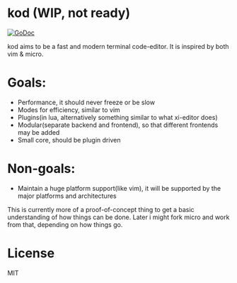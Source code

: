 # kod (WIP, not ready)

[![GoDoc](https://godoc.org/github.com/linde12/kod/cmd?status.svg)](https://godoc.org/github.com/linde12/kod/cmd)

kod aims to be a fast and modern terminal code-editor. It is inspired by both vim & micro.

# Goals:
- Performance, it should never freeze or be slow
- Modes for efficiency, similar to vim
- Plugins(in lua, alternatively something similar to what xi-editor does)
- Modular(separate backend and frontend), so that different frontends may be added
- Small core, should be plugin driven

# Non-goals:
- Maintain a huge platform support(like vim), it will be supported by the major platforms and architectures

This is currently more of a proof-of-concept thing to get a basic understanding of how things can be done. Later i might fork micro and work from that, depending on how things go.

# License
MIT
